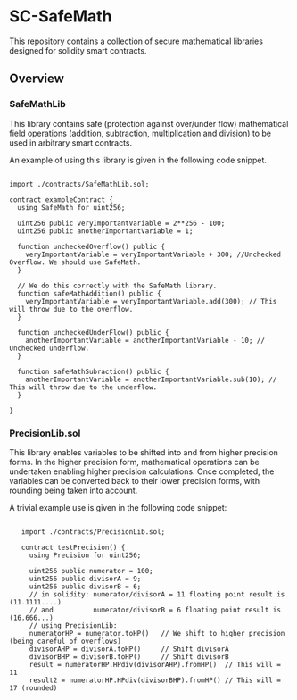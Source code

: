 # SC-SafeMath

This repository contains a collection of secure mathematical libraries designed for solidity smart contracts. 

## Overview 

### SafeMathLib

This library contains safe (protection against over/under flow) mathematical field operations (addition, subtraction, multiplication and division) to be used in arbitrary smart contracts. 

An example of using this library is given in the following code snippet. 

```solidity

import ./contracts/SafeMathLib.sol; 

contract exampleContract {
  using SafeMath for uint256;

  uint256 public veryImportantVariable = 2**256 - 100; 
  uint256 public anotherImportantVariable = 1; 

  function uncheckedOverflow() public {
    veryImportantVariable = veryImportantVariable + 300; //Unchecked Overflow. We should use SafeMath. 
  }

  // We do this correctly with the SafeMath library. 
  function safeMathAddition() public {
    veryImportantVariable = veryImportantVariable.add(300); // This will throw due to the overflow. 
  }

  function uncheckedUnderFlow() public {
    anotherImportantVariable = anotherImportantVariable - 10; // Unchecked underflow. 
  }

  function safeMathSubraction() public {
    anotherImportantVariable = anotherImportantVariable.sub(10); // This will throw due to the underflow. 
  }

}
```

### PrecisionLib.sol

This library enables variables to be shifted into and from higher precision forms. In the higher precision form, mathematical operations can be undertaken enabling higher precision calculations. Once completed, the variables can be converted back to their lower precision forms, with rounding being taken into account.

A trivial example use is given in the following code snippet: 
```solidity
   
   import ./contracts/PrecisionLib.sol; 

   contract testPrecision() {
     using Precision for uint256;

     uint256 public numerator = 100;
     uint256 public divisorA = 9;
     uint256 public divisorB = 6; 
     // in solidity: numerator/divisorA = 11 floating point result is (11.1111....)
     // and          numerator/divisorB = 6 floating point result is (16.666...)
     // using PrecisionLib: 
     numeratorHP = numerator.toHP()   // We shift to higher precision (being careful of overflows)
     divisorAHP = divisorA.toHP()     // Shift divisorA 
     divisorBHP = divisorB.toHP()     // Shift divisorB 
     result = numeratorHP.HPdiv(divisorAHP).fromHP()  // This will = 11
     result2 = numeratorHP.HPdiv(divisorBHP).fromHP() // This will = 17 (rounded)
```


